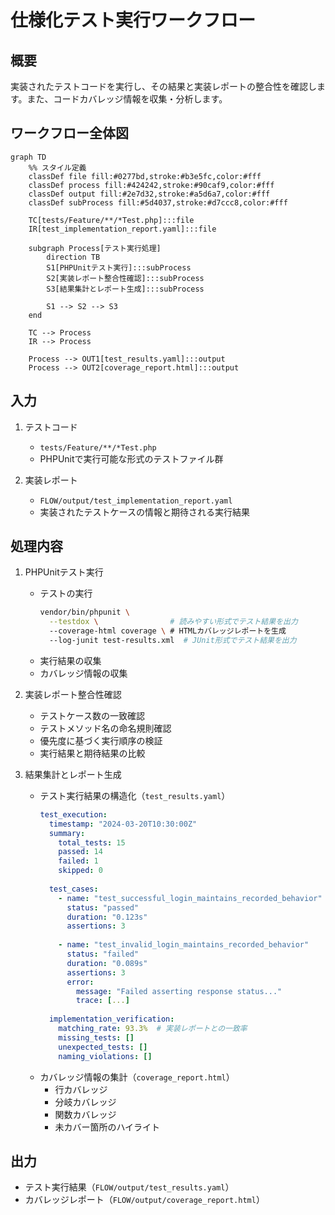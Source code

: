 # 仕様化テスト実行ワークフロー

## 概要
実装されたテストコードを実行し、その結果と実装レポートの整合性を確認します。また、コードカバレッジ情報を収集・分析します。

## ワークフロー全体図
```mermaid
graph TD
    %% スタイル定義
    classDef file fill:#0277bd,stroke:#b3e5fc,color:#fff
    classDef process fill:#424242,stroke:#90caf9,color:#fff
    classDef output fill:#2e7d32,stroke:#a5d6a7,color:#fff
    classDef subProcess fill:#5d4037,stroke:#d7ccc8,color:#fff

    TC[tests/Feature/**/*Test.php]:::file
    IR[test_implementation_report.yaml]:::file
    
    subgraph Process[テスト実行処理]
        direction TB
        S1[PHPUnitテスト実行]:::subProcess
        S2[実装レポート整合性確認]:::subProcess
        S3[結果集計とレポート生成]:::subProcess
        
        S1 --> S2 --> S3
    end
    
    TC --> Process
    IR --> Process
    
    Process --> OUT1[test_results.yaml]:::output
    Process --> OUT2[coverage_report.html]:::output
```

## 入力
1. テストコード
   - `tests/Feature/**/*Test.php`
   - PHPUnitで実行可能な形式のテストファイル群

2. 実装レポート
   - `FLOW/output/test_implementation_report.yaml`
   - 実装されたテストケースの情報と期待される実行結果

## 処理内容
1. PHPUnitテスト実行
   - テストの実行
     ```bash
     vendor/bin/phpunit \
       --testdox \                # 読みやすい形式でテスト結果を出力
       --coverage-html coverage \ # HTMLカバレッジレポートを生成
       --log-junit test-results.xml  # JUnit形式でテスト結果を出力
     ```
   - 実行結果の収集
   - カバレッジ情報の収集

2. 実装レポート整合性確認
   - テストケース数の一致確認
   - テストメソッド名の命名規則確認
   - 優先度に基づく実行順序の検証
   - 実行結果と期待結果の比較

3. 結果集計とレポート生成
   - テスト実行結果の構造化（`test_results.yaml`）
     ```yaml
     test_execution:
       timestamp: "2024-03-20T10:30:00Z"
       summary:
         total_tests: 15
         passed: 14
         failed: 1
         skipped: 0
       
       test_cases:
         - name: "test_successful_login_maintains_recorded_behavior"
           status: "passed"
           duration: "0.123s"
           assertions: 3
           
         - name: "test_invalid_login_maintains_recorded_behavior"
           status: "failed"
           duration: "0.089s"
           assertions: 3
           error:
             message: "Failed asserting response status..."
             trace: [...]
       
       implementation_verification:
         matching_rate: 93.3%  # 実装レポートとの一致率
         missing_tests: []
         unexpected_tests: []
         naming_violations: []
     ```
   - カバレッジ情報の集計（`coverage_report.html`）
     - 行カバレッジ
     - 分岐カバレッジ
     - 関数カバレッジ
     - 未カバー箇所のハイライト

## 出力
- テスト実行結果（`FLOW/output/test_results.yaml`）
- カバレッジレポート（`FLOW/output/coverage_report.html`） 